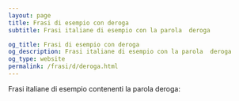 ```yaml
---
layout: page
title: Frasi di esempio con deroga 
subtitle: Frasi italiane di esempio con la parola  deroga

og_title: Frasi di esempio con deroga 
og_description: Frasi italiane di esempio con la parola  deroga
og_type: website
permalink: /frasi/d/deroga.html
---
```


Frasi italiane di esempio contenenti la parola deroga:


